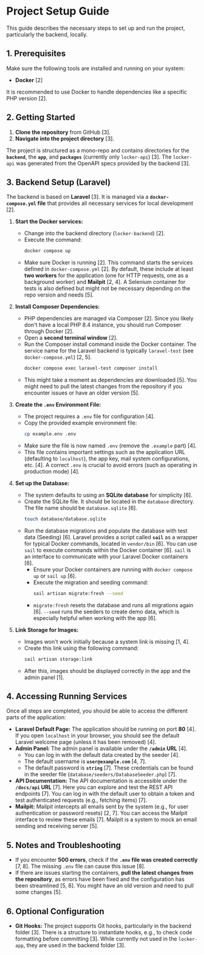 # Project Setup Guide

This guide describes the necessary steps to set up and run the project, particularly the backend, locally.

## 1. Prerequisites

Make sure the following tools are installed and running on your system:

*   **Docker** [2]

It is recommended to use Docker to handle dependencies like a specific PHP version [2].

## 2. Getting Started

1.  **Clone the repository** from GitHub [3].
2.  **Navigate into the project directory** [3].

The project is structured as a mono-repo and contains directories for the **`backend`**, the **`app`**, and **`packages`** (currently only `locker-api`) [3]. The `locker-api` was generated from the OpenAPI specs provided by the backend [3].

## 3. Backend Setup (Laravel)

The backend is based on **Laravel** [3]. It is managed via a **`docker-compose.yml` file** that provides all necessary services for local development [2].

1.  **Start the Docker services:**
    *   Change into the backend directory (`locker-backend`) [2].
    *   Execute the command:
        ```bash
        docker compose up
        ```
    *   Make sure Docker is running [2]. This command starts the services defined in `docker-compose.yml` [2]. By default, these include at least **two workers** for the application (one for HTTP requests, one as a background worker) and **Mailpit** [2, 4]. A Selenium container for tests is also defined but might not be necessary depending on the repo version and needs [5].

2.  **Install Composer Dependencies:**
    *   PHP dependencies are managed via Composer [2]. Since you likely don't have a local PHP 8.4 instance, you should run Composer through Docker [2].
    *   Open a **second terminal window** [2].
    *   Run the Composer install command inside the Docker container. The service name for the Laravel backend is typically `laravel-test` (see `docker-compose.yml`) [2, 5].
        ```bash
        docker compose exec laravel-test composer install
        ```
    *   This might take a moment as dependencies are downloaded [5]. You might need to pull the latest changes from the repository if you encounter issues or have an older version [5].

3.  **Create the `.env` Environment File:**
    *   The project requires a `.env` file for configuration [4].
    *   Copy the provided example environment file:
        ```bash
        cp example.env .env
        ```
    *   Make sure the file is now named `.env` (remove the `.example` part) [4].
    *   This file contains important settings such as the application URL (defaulting to `localhost`), the app key, mail system configurations, etc. [4]. A correct `.env` is crucial to avoid errors (such as operating in production mode) [4].

4.  **Set up the Database:**
    *   The system defaults to using an **SQLite database** for simplicity [6].
    *   Create the SQLite file. It should be located in the `database` directory. The file name should be `database.sqlite` [6].
        ```bash
        touch database/database.sqlite
        ```
    *   Run the database migrations and populate the database with test data (Seeding) [6]. Laravel provides a script called **`sail`** as a wrapper for typical Docker commands, located in `vendor/bin` [6]. You can use `sail` to execute commands within the Docker container [6]. `sail` is an interface to communicate with your Laravel Docker containers [6].
        *   Ensure your Docker containers are running with `docker compose up` or `sail up` [6].
        *   Execute the migration and seeding command:
            ```bash
            sail artisan migrate:fresh --seed
            ```
        *   `migrate:fresh` resets the database and runs all migrations again [6]. `--seed` runs the seeders to create demo data, which is especially helpful when working with the app [6].

5.  **Link Storage for Images:**
    *   Images won't work initially because a system link is missing [1, 4].
    *   Create this link using the following command:
        ```bash
        sail artisan storage:link
        ```
    *   After this, images should be displayed correctly in the app and the admin panel [1].

## 4. Accessing Running Services

Once all steps are completed, you should be able to access the different parts of the application:

*   **Laravel Default Page:** The application should be running on port **80** [4]. If you open `localhost` in your browser, you should see the default Laravel welcome page (unless it has been removed) [4].
*   **Admin Panel:** The admin panel is available under the **`/admin` URL** [4].
    *   You can log in with the default data created by the seeder [4].
    *   The default username is **`user@example.com`** [4, 7].
    *   The default password is **`string`** [7]. These credentials can be found in the seeder file (`database/seeders/DatabaseSeeder.php`) [7].
*   **API Documentation:** The API documentation is accessible under the **`/docs/api` URL** [7]. Here you can explore and test the REST API endpoints [7]. You can log in with the default user to obtain a token and test authenticated requests (e.g., fetching items) [7].
*   **Mailpit:** Mailpit intercepts all emails sent by the system (e.g., for user authentication or password resets) [2, 7]. You can access the Mailpit interface to review these emails [7]. Mailpit is a system to mock an email sending and receiving server [5].

## 5. Notes and Troubleshooting

*   If you encounter **500 errors**, check if the **`.env` file was created correctly** [7, 8]. The missing `.env` file can cause this issue [8].
*   If there are issues starting the containers, **pull the latest changes from the repository**, as errors have been fixed and the configuration has been streamlined [5, 8]. You might have an old version and need to pull some changes [5].

## 6. Optional Configuration

*   **Git Hooks:** The project supports Git hooks, particularly in the backend folder [3]. There is a structure to instantiate hooks, e.g., to check code formatting before committing [3]. While currently not used in the `locker-app`, they are used in the backend folder [3].
